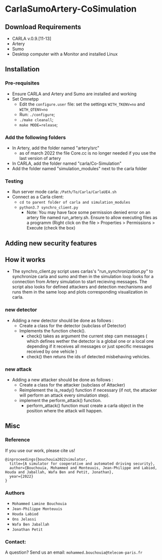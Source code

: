 # CarlaSumoArtery-CoSimulation

## Download Requirements
- CARLA v.0.9.[11-13]
- Artery
- Sumo
- Desktop computer with a Monitor and installed Linux

## Installation
### Pre-requisites
- Ensure CARLA and Artery and Sumo are installed and working
- Set Omnetpp
  - Edit the ```configure.user``` file: set the settings ```WITH_TKENV=no``` and ```WITH_QTENV=no``` 
  - Run: ```./configure```; 
  - ```./make cleanall```; 
  - ```make MODE=release```;

### Add the following folders
- In Artery, add the folder named "artery/src"
  - as of march 2022 the file Core.cc is no longer needed if you use the last version of artery
- In CARLA, add the folder named "carla/Co-Simulation"
- Add the folder named "simulation_modules" next to the carla folder



### Testing
- Run server mode carla: ```/Path/To/Carla/CarlaUE4.sh```
- Connect as a Carla client:
  - ```cd to parent folder of carla and simulation_modules``` 
  - ```python3.7 synchro_client.py```
    - Note: You may have face some permission denied error on an artery file named run_artery.sh. Ensure to allow executing files as a programm (Right click on the file > Properties > Permissions > Execute (check the box)

## Adding new security features

## How it works
- The synchro_client.py script uses carlas's "run_synchronization.py" to synchronize carla and sumo and then in the simulation loop looks for a connection from Artery simulation to start recieving messages. The script also looks for defined attackers and detection mechanisms and runs them in the same loop and plots corresponding visualization in carla.

### new detector
- Adding a new detector should be done as follows :
  - Create a class for the detector (subclass of Detector)
  - Implements the function check().
     - check() takes as argument the current step cam messages ( which defines wether the detector is a global one or a local one depending if it receives all messages or just specific messages received by one vehicle )
     - check() then retuns the ids of detected misbehaving vehicles. 
### new attack
- Adding a new attacker should be done as follows : 
  - Create a class for the attacker (subclass of Attacker)
  - Reimplement the is_ready() function if necessary (if not, the attacker will perform an attack every simulation step).
  - implement the perform_attack() function.
    - perform_attack() function must create a carla object in the position where the attack will happen.

## Misc
### Reference
If you use our work, please cite us!
```
@inproceedings{bouchouia2022simulator,
  title={A simulator for cooperative and automated driving security},
  author={Bouchouia, Mohammed and Monteuuis, Jean-Philippe and Labiod, Houda and Jaballah, Wafa Ben and Petit, Jonathan},
  year={2022}
}

```
### Authors
- ``` Mohammed Lamine Bouchouia ```
- ``` Jean-Philippe Monteuuis ```
- ``` Houda Labiod ```
- ``` Ons Jelassi ```
- ``` Wafa Ben Jaballah ```
- ``` Jonathan Petit ```

### Contact:
A question? Send us an email: ``` mohammed.bouchouia@telecom-paris.fr ``` 
